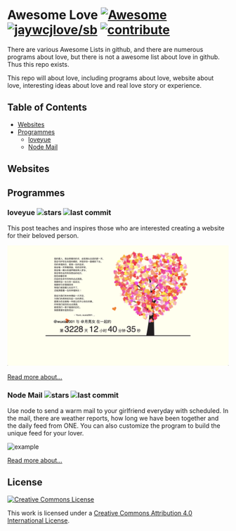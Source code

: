 # Awesome Love [![Awesome](https://awesome.re/badge.svg)](https://awesome.re) [![jaywcjlove/sb](https://jaywcjlove.github.io/sb/lang/chinese.svg)](readme-cn.md) [![contribute](https://img.shields.io/badge/-contribute-brightgreen.svg)](contributing.md) 
There are various Awesome Lists in github, and there are numerous programs about love, but there is not a awesome list about love in github. Thus this repo exists.

This repo will about love, including programs about love, website about love, interesting ideas about love and real love story or experience.

## Table of Contents

- [Websites](#Websites)
- [Programmes](#Programmes)
  - [loveyue](#loveyue--)
  - [Node Mail](#node-Mail--)
 
## Websites


## Programmes
### loveyue ![stars](https://img.shields.io/github/stars/wuxia2001/loveyue.svg) ![last commit](https://img.shields.io/github/last-commit/wuxia2001/loveyue.svg)

This post teaches and inspires those who are interested creating a website for their beloved person. 

![example](https://raw.githubusercontent.com/Yuandong-Fei/awesome-love_2/master/images/wuxia2001.png)

[Read more about...](https://github.com/wuxia2001/loveyue)

### Node Mail ![stars](https://img.shields.io/github/stars/Vincedream/NodeMail.svg) ![last commit](https://img.shields.io/github/last-commit/Vincedream/NodeMail.svg)
Use node to send a warm mail to your girlfriend everyday with scheduled. In the mail, there are weather reports, how long we have been together and the daily feed from ONE. You can also customize the program to build the unique feed for your lover.

![example](https://camo.githubusercontent.com/eb44a62a47273be4b9aef2e6bdb54c4d446ff680/687474703a2f2f626c6f677069632e76696e63652e78696e2f32433937313636332d344330322d344344442d384531332d3143373142383137304542342e706e67)

[Read more about...](https://github.com/Vincedream/NodeMail)

## License

[![Creative Commons License](http://i.creativecommons.org/l/by-nc/4.0/88x31.png)](https://creativecommons.org/licenses/by-nc/4.0/)

This work is licensed under a [Creative Commons Attribution 4.0 International License](http://creativecommons.org/licenses/by-nc/4.0/).